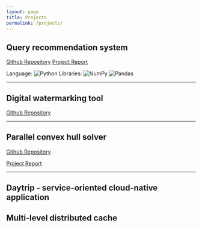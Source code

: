 ```yaml
---
layout: page
title: Projects
permalink: /projects/
---
```


## Query recommendation system

[Github Repository](https://github.com/vicentinileonardo/query-recommendation-system)
[Project Report](https://github.com/vicentinileonardo/query-recommendation-system/blob/main/report.pdf)

Language: ![Python](https://img.shields.io/badge/Python-FFD43B?style=for-the-badge&logo=python&logoColor=blue) 
Libraries: ![NumPy](https://img.shields.io/badge/Numpy-777BB4?style=for-the-badge&logo=numpy&logoColor=white) ![Pandas](https://img.shields.io/badge/Pandas-2C2D72?style=for-the-badge&logo=pandas&logoColor=white)

---

## Digital watermarking tool

[Github Repository](https://github.com/vicentinileonardo/DWT-SVD-digital-watermarking)

---

## Parallel convex hull solver

[Github Repository](https://github.com/vicentinileonardo/parallel-convex-hull)

[Project Report](https://github.com/vicentinileonardo/parallel-convex-hull/blob/main/Report_Parallel_Convex_Hull-Battocchio_Vicentini.pdf)

---


## Daytrip - service-oriented cloud-native application

## Multi-level distributed cache